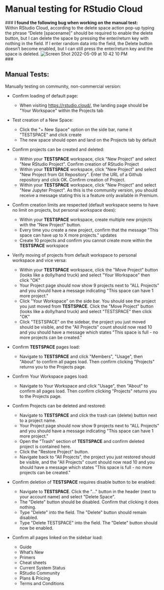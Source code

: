 # Manual testing for RStudio Cloud

\### **I found the following bug when working on the manual test:**\
Within RStudio Cloud, according to the delete space action pop-up typing the phrase “Delete [spacename]” should be required to enable the delete button, but I can delete the space by pressing the enter/return key with nothing in the field. If I enter random data into the field, the Delete button doesn’t become enabled, but I can still press the enter/return key and the space is deleted. 
![Screen Shot 2022-05-09 at 10 42 10 PM](https://user-images.githubusercontent.com/2002406/167876493-a2b5fe8e-a5ea-4f9e-bdb5-481c1fd8b816.png)\
\###

## Manual Tests: 

Manually testing on community, non-commercial version:
* Confirm loading of default page:
  * When visiting https://rstudio.cloud/, the landing page should be "Your Workspace" within the Projects tab

* Test creation of a New Space:
  * Click the "+ New Space" option on the side bar, name it "TESTSPACE" and click create
  * The new space should open and land on the Projects tab by default   
 
* Confirm projects can be created and deleted:
  * Within your **TESTSPACE** workspace, click "New Project" and select "New RStudio Project". Confirm creation of RStudio Project
  * Within your **TESTSPACE** workspace, click "New Project" and select "New Project from Git Repository". Enter the URL of a Github repository and click OK. Confirm creation of Project.
  * Within your **TESTSPACE** workspace, click "New Project" and select "New Jupyter Project". As this is the community version, you should receive a message stating this is a feature only available in Premium.

* Confirm creation limits are respected (default workspace seems to have no limit on projects, but personal workspace does):
  * Within your **TESTSPACE** workspace, create multiple new projects with the "New Project" button.
  * Every time you create a new project, confirm that the message "This space can have up to X more projects." updates
  * Create 10 projects and confirm you cannot create more within the **TESTSPACE** workspace 

* Verify moving of projects from default workspace to personal workspace and vice versa:
  * Within your **TESTSPACE** workspace, click the "Move Project" button (looks like a dolly/hand truck) and select "Your Workspace" then click "OK"
  * Your Project page should now show 9 projects next to "ALL Projects" and you should have a message indicating "This space can have 1 more project."
  * Click "Your Workspace" on the side bar. You should see the project you just moved from **TESTSPACE**. Click the "Move Project" button (looks like a dolly/hand truck) and select "TESTSPACE" then click "OK"
  * Click "TESTSPACE" on the sidebar, the project you just moved should be visible, and the "All Projects" count should now read 10 and you should have a message which states "This space is full - no more projects can be created."

* Confirm **TESTSPACE** pages load:
  * Navigate to **TESTSPACE** and click "Members", "Usage", then "About" to confirm all pages load. Then confirm clicking "Projects" returns you to the Projects page.

* Confirm Your Workspace pages load:
  * Navigate to Your Workspace and click "Usage", then "About" to confirm all pages load. Then confirm clicking "Projects" returns you to the Projects page.

* Confirm Projects can be deleted and restored:
  * Navigate to **TESTSPACE** and click the trash can (delete) button next to a project name.
  * Your Project page should now show 9 projects next to "ALL Projects" and you should have a message indicating "This space can have 1 more project." 
  * Open the "Trash" section of **TESTSPACE** and confirm deleted project is contained here.
  * Click the "Restore Project" button.
  * Navigate back to "All Projects", the project you just restored should be visible, and the "All Projects" count should now read 10 and you should have a message which states "This space is full - no more projects can be created."  

* Confirm deletion of **TESTSPACE** requires disable button to be enabled:
  * Navigate to **TESTSPACE**. Click the "..." button in the header (next to your account name) and select "Delete Space".
  * The "Delete" button should be disabled. Confirm that clicking it does nothing. 
  * Type "Delete" into the field. The "Delete" button should remain disabled.
  * Type "Delete TESTSPACE" into the field. The "Delete" button should now be enabled.

* Confirm all pages linked on the sidebar load:
  * Guide 
  * What’s New
  * Primers
  * Cheat sheets
  * Current System Status
  * RStudio Community
  * Plans & Pricing
  * Terms and Conditions


